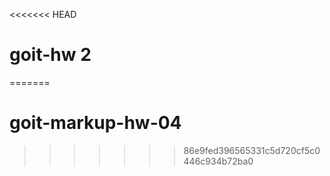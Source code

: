 <<<<<<< HEAD
# goit-hw 2
=======
# goit-markup-hw-04
>>>>>>> 86e9fed396565331c5d720cf5c0446c934b72ba0
